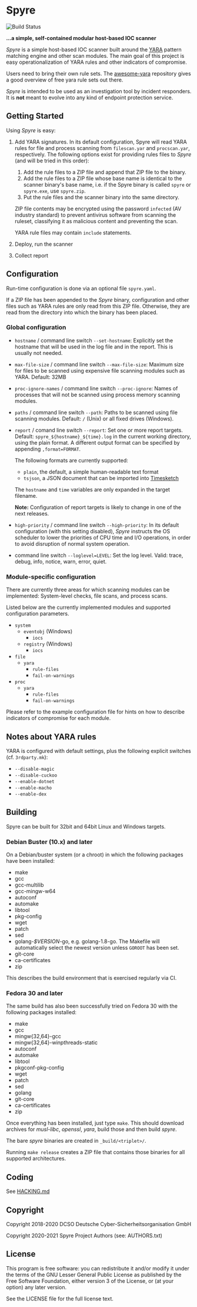 # Spyre

![Build Status](https://github.com/spyre-project/spyre/actions/workflows/go.yml/badge.svg)

**...a simple, self-contained modular host-based IOC scanner**

_Spyre_ is a simple host-based IOC scanner built around the
[YARA](https://github.com/VirusTotal/yara) pattern matching engine and
other scan modules. The main goal of this project is easy
operationalization of YARA rules and other indicators of compromise.

Users need to bring their own rule sets. The
[awesome-yara](https://github.com/InQuest/awesome-yara) repository gives
a good overview of free yara rule sets out there.

_Spyre_ is intended to be used as an investigation tool by incident
responders. It is **not** meant to evolve into any kind of endpoint
protection service.

## Getting Started

Using _Spyre_ is easy:

1. Add YARA signatures. In its default configuration, Spyre will read
   YARA rules for file and process scanning from `filescan.yar` and
   `procscan.yar`, respectively. The following options exist for
   providing rules files to _Spyre_ (and will be tried in this order):
    1. Add the rule files to a ZIP file and append that ZIP file to
	   the binary.
    2. Add the rule files to a ZIP file whose base name is identical
       to the scanner binary's base name, i.e. if the Spyre binary is
       called `spyre` or `spyre.exe`, use `spyre.zip`.
    3. Put the rule files and the scanner binary into the same
       directory.

   ZIP file contents may be encrypted using the password `infected`
   (AV industry standard) to prevent antivirus software from scanning
   the ruleset, classifying it as malicious content and preventing the
   scan.

   YARA rule files may contain `include` statements.
2. Deploy, run the scanner
3. Collect report

## Configuration

Run-time configuration is done via an optional file `spyre.yaml`.

If a ZIP file has been appended to the _Spyre_ binary, configuration
and other files such as YARA rules are only read from this ZIP file.
Otherwise, they are read from the directory into which the binary has
been placed.

### Global configuration

- `hostname` / command line switch `--set-hostname`: Explicitly set
  the hostname that will be used in the log file and in the report.
  This is usually not needed.
- `max-file-size` / command line switch `--max-file-size`: Maximum
  size for files to be scanned using expensive file scanning modules
  such as YARA. Default: 32MB
- `proc-ignore-names` / command line switch `--proc-ignore`: Names of
  processes that will not be scanned using process memory scanning
  modules.
- `paths` / command line switch `--path`: Paths to be scanned using
  file scanning modules. Default: `/` (Unix) or all fixed drives
  (Windows).
- `report` / comand line switch `--report`: Set one or more report
  targets. Default: `spyre_${hostname}_${time}.log` in the current
  working directory, using the plain format. A different output format
  can be specified by appending `,format=FORMAT`.

  The following formats are currently supported:
  - `plain`, the default, a simple human-readable text format
  - `tsjson`, a JSON document that can be imported into
    [Timesketch](https://github.com/google/timesketch)

  The `hostname` and `time` variables are only expanded in the target
  filename.

  **Note:** Configuration of report targets is likely to change in one
  of the next releases.
- `high-priority` / command line switch `--high-priority`: In its
  default configuration (with this setting disabled), _Spyre_
  instructs the OS scheduler to lower the priorities of CPU time and
  I/O operations, in order to avoid disruption of normal system
  operation.
- command line switch `--loglevel=LEVEL`: Set the log level. Valid:
  trace, debug, info, notice, warn, error, quiet.

### Module-specific configuration

There are currently three areas for which scanning modules can be
implemented: System-level checks, file scans, and process scans.

Listed below are the currently implemented modules and supported
configuration parameters.

- `system`
  - `eventobj` (Windows)
	- `iocs`
  - `registry` (Windows)
	- `iocs`
- `file`
  - `yara`
	- `rule-files`
	- `fail-on-warnings`
- `proc`
  - `yara`
	- `rule-files`
	- `fail-on-warnings`

Please refer to the example configuration file for hints on how to
describe indicators of compromise for each module.

## Notes about YARA rules

YARA is configured with default settings, plus the following explicit
switches (cf. `3rdparty.mk`):

- `--disable-magic`
- `--disable-cuckoo`
- `--enable-dotnet`
- `--enable-macho`
- `--enable-dex`

## Building

Spyre can be built for 32bit and 64bit Linux and Windows targets.

### Debian Buster (10.x) and later

On a Debian/buster system (or a chroot) in which the following packages
have been installed:

- make
- gcc
- gcc-multilib
- gcc-mingw-w64
- autoconf
- automake
- libtool
- pkg-config
- wget
- patch
- sed
- golang-_$VERSION_-go, e.g. golang-1.8-go. The Makefile will
  automatically select the newest version unless `GOROOT` has been
  set.
- git-core
- ca-certificates
- zip

This describes the build environment that is exercised regularly via
CI.

### Fedora 30 and later

The same build has also been successfully tried on Fedora 30 with the
following packages installed:

- make
- gcc
- mingw{32,64}-gcc
- mingw{32,64}-winpthreads-static
- autoconf
- automake
- libtool
- pkgconf-pkg-config
- wget
- patch
- sed
- golang
- git-core
- ca-certificates
- zip

Once everything has been installed, just type `make`. This should
download archives for _musl-libc_, _openssl_, _yara_, build those and
then build _spyre_.

The bare _spyre_ binaries are created in `_build/<triplet>/`.

Running `make release` creates a ZIP file that contains those binaries
for all supported architectures.

## Coding

See [HACKING.md](HACKING.md)

## Copyright

Copyright 2018-2020 DCSO Deutsche Cyber-Sicherheitsorganisation GmbH

Copyright 2020-2021 Spyre Project Authors (see: AUTHORS.txt)

## License

This program is free software: you can redistribute it and/or modify
it under the terms of the GNU Lesser General Public License as
published by the Free Software Foundation, either version 3 of the
License, or (at your option) any later version.

See the LICENSE file for the full license text.
